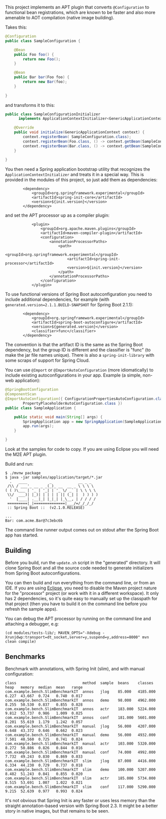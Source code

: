 This project implements an APT plugin that converts `@Configuration` to functional bean registrations, which are known to be faster and also more amenable to AOT compilation (native image building).

Takes this:

```java
@Configuration
public class SampleConfiguration {

    @Bean
    public Foo foo() {
        return new Foo();
    }

    @Bean
    public Bar bar(Foo foo) {
        return new Bar(foo);
    }
    
}
```

and transforms it to this:

```java
public class SampleConfigurationInitializer 
      implements ApplicationContextInitializer<GenericApplicationContext> {

    @Override
    public void initialize(GenericApplicationContext context) {
        context.registerBean( SampleConfiguration.class);
        context.registerBean(Foo.class, () -> context.getBean(SampleConfiguration.class).foo());
        context.registerBean(Bar.class, () -> context.getBean(SampleConfiguration.class).bar(context.getBean(Foo.class)));
    }
    
}
```

You then need a Spring application bootstrap utility that recognizes the `ApplicationContextInitializer` and treats it in a special way.  This is provided in the modules of this project, so just add them as dependencies:

```
		<dependency>
			<groupId>org.springframework.experimental</groupId>
			<artifactId>spring-init-core</artifactId>
			<version>${init.version}</version>
		</dependency>

```

and set the APT processor up as a compiler plugin:

```
			<plugin>
				<groupId>org.apache.maven.plugins</groupId>
				<artifactId>maven-compiler-plugin</artifactId>
				<configuration>
					<annotationProcessorPaths>
						<path>
							<groupId>org.springframework.experimental</groupId>
							<artifactId>spring-init-processor</artifactId>
							<version>${init.version}</version>
						</path>
					</annotationProcessorPaths>
				</configuration>
			</plugin>

```

To use functional versions of Spring Boot autoconfiguration you need to include additional dependencies, for example (with `generated.version=2.1.1.BUILD-SNAPSHOT` for Spring Boot 2.1.1):

```
		<dependency>
			<groupId>org.springframework.experimental</groupId>
			<artifactId>spring-boot-autoconfigure</artifactId>
			<version>${generated.version}</version>
            <classifier>func</classifier>
		</dependency>
```

The convention is that the artifact ID is the same as the Spring Boot dependency, but the group ID is different and the classifier is "func" (to make the jar file names unique). There is also a `spring-init-library` with some scraps of support for Spring Cloud.

You can use `@Import` or `@ImportAutoConfiguration` (more idiomatically) to include existing autoconfigurations in your app. Example (a simple, non-web application):

```java
@SpringBootConfiguration
@ComponentScan
@ImportAutoConfiguration({ ConfigurationPropertiesAutoConfiguration.class,
		PropertyPlaceholderAutoConfiguration.class })
public class SampleApplication {

	public static void main(String[] args) {
		SpringApplication app = new SpringApplication(SampleApplication.class);
		app.run(args);
	}

}
```

Look at the samples for code to copy. If you are using Eclipse you will need the M2E APT plugin.

Build and run:

```
$ ./mvnw package
$ java -jar samples/application/target/*.jar
  .   ____          _            __ _ _
 /\\ / ___'_ __ _ _(_)_ __  __ _ \ \ \ \
( ( )\___ | '_ | '_| | '_ \/ _` | \ \ \ \
 \\/  ___)| |_)| | | | | || (_| |  ) ) ) )
  '  |____| .__|_| |_|_| |_\__, | / / / /
 =========|_|==============|___/=/_/_/_/
 :: Spring Boot ::  (v2.1.0.RELEASE)

...
Bar: com.acme.Bar@7c3ebc6b
```

The command line runner output comes out on stdout after the Spring Boot app has started.

## Building

Before you build, run the `update.sh` script in the "generated" directory. It will clone Spring Boot and all the source code needed to generate initializers from Spring Boot autoconfigurations.

You can then build and run everything from the command line, or from an IDE. If you are using [Eclipse](https://github.com/jbosstools/m2e-apt/issues/64), you need to disable the Maven project nature for the "processor" project (or work with it in a different workspace). It only has 2 dependencies, so it's quite easy to manually set up the classpath for that project (then you have to build it on the command line before you refresh the sample apps).

You can debug the APT processor by running on the command line and attaching a debugger, e.g:

```
(cd modules/tests-lib/; MAVEN_OPTS="-Xdebug -Xrunjdwp:transport=dt_socket,server=y,suspend=y,address=8000" mvn clean compile)
```

## Benchmarks

Benchmark with annotations, with Spring Init (slim), and with manual configuration:

```
class                              method  sample  beans    classes   heap   memory  median  mean   range
com.example.bench.SlimBenchmarkIT  annos   jlog    85.000   4185.000  6.227  43.667  0.724   0.740  0.017
com.example.bench.SlimBenchmarkIT  annos   demo    98.000   4962.000  8.255  50.530  0.837   0.855  0.028
com.example.bench.SlimBenchmarkIT  annos   actr    183.000  5224.000  9.812  53.737  0.986   1.009  0.025
com.example.bench.SlimBenchmarkIT  annos   conf    181.000  5601.000  8.201  55.619  1.179   1.242  0.057
com.example.bench.SlimBenchmarkIT  manual  jlog    56.000   4207.000  6.648  43.372  0.646   0.662  0.023
com.example.bench.SlimBenchmarkIT  manual  demo    56.000   4932.000  7.501  48.560  0.725   0.741  0.024
com.example.bench.SlimBenchmarkIT  manual  actr    103.000  5320.000  8.272  50.886  0.826   0.844  0.016
com.example.bench.SlimBenchmarkIT  manual  conf    74.000   4992.000  7.732  49.243  0.830   0.869  0.033
com.example.bench.SlimBenchmarkIT  slim    jlog    87.000   4416.000  6.334  44.230  0.729   0.737  0.018
com.example.bench.SlimBenchmarkIT  slim    demo    100.000  5207.000  8.482  51.243  0.841   0.855  0.020
com.example.bench.SlimBenchmarkIT  slim    actr    185.000  5734.000  8.515  53.691  1.007   1.022  0.021
com.example.bench.SlimBenchmarkIT  slim    conf    117.000  5290.000  9.215  52.639  0.977   0.993  0.024
```

It's not obvious that Spring Init is any faster or uses less memory than the straight annotation-based version with Spring Boot 2.3. It might be a better story in native images, but that remains to be seen.
